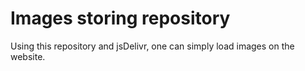 # Images storing repository

Using this repository and jsDelivr, one can simply load images on the website.

